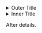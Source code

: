<details>
<summary>Outer Title</summary>

* First item in outer details

</details>

<details>
<summary>Inner Title</summary>

Hidden inner details paragraph.

</details>

After details.

